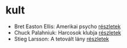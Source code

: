 # kult

- Bret Easton Ellis: Amerikai psycho [részletek](_details/%7Bopf.creator%7D.md#id_1446)
- Chuck Palahniuk: Harcosok klubja [részletek](_details/%7Bopf.creator%7D.md#id_660)
- Stieg Larsson: A tetovált lány [részletek](_details/%7Bopf.creator%7D.md#id_29)